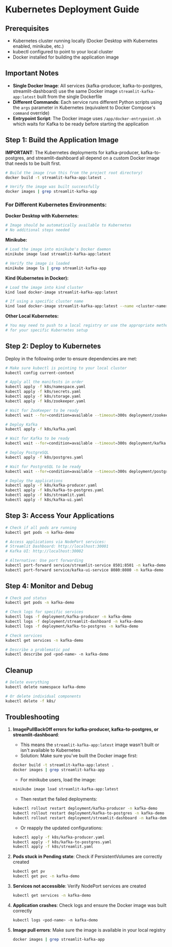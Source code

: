 # Kubernetes Deployment Guide

## Prerequisites
- Kubernetes cluster running locally (Docker Desktop with Kubernetes enabled, minikube, etc.)
- kubectl configured to point to your local cluster
- Docker installed for building the application image

## Important Notes

- **Single Docker Image**: All services (kafka-producer, kafka-to-postgres, streamlit-dashboard) use the same Docker image `streamlit-kafka-app:latest` built from the single Dockerfile
- **Different Commands**: Each service runs different Python scripts using the `args` parameter in Kubernetes (equivalent to Docker Compose's `command` override)
- **Entrypoint Script**: The Docker image uses `/app/docker-entrypoint.sh` which waits for Kafka to be ready before starting the application

## Step 1: Build the Application Image

**IMPORTANT**: The Kubernetes deployments for kafka-producer, kafka-to-postgres, and streamlit-dashboard all depend on a custom Docker image that needs to be built first.

```bash
# Build the image (run this from the project root directory)
docker build -t streamlit-kafka-app:latest .

# Verify the image was built successfully
docker images | grep streamlit-kafka-app
```

### For Different Kubernetes Environments:

**Docker Desktop with Kubernetes:**
```bash
# Image should be automatically available to Kubernetes
# No additional steps needed
```

**Minikube:**
```bash
# Load the image into minikube's Docker daemon
minikube image load streamlit-kafka-app:latest

# Verify the image is loaded
minikube image ls | grep streamlit-kafka-app
```

**Kind (Kubernetes in Docker):**
```bash
# Load the image into kind cluster
kind load docker-image streamlit-kafka-app:latest

# If using a specific cluster name
kind load docker-image streamlit-kafka-app:latest --name <cluster-name>
```

**Other Local Kubernetes:**
```bash
# You may need to push to a local registry or use the appropriate method
# for your specific Kubernetes setup
```

## Step 2: Deploy to Kubernetes

Deploy in the following order to ensure dependencies are met:

```bash
# Make sure kubectl is pointing to your local cluster
kubectl config current-context

# Apply all the manifests in order
kubectl apply -f k8s/namespace.yaml
kubectl apply -f k8s/secrets.yaml
kubectl apply -f k8s/storage.yaml
kubectl apply -f k8s/zookeeper.yaml

# Wait for ZooKeeper to be ready
kubectl wait --for=condition=available --timeout=300s deployment/zookeeper -n kafka-demo

# Deploy Kafka
kubectl apply -f k8s/kafka.yaml

# Wait for Kafka to be ready
kubectl wait --for=condition=available --timeout=300s deployment/kafka -n kafka-demo

# Deploy PostgreSQL
kubectl apply -f k8s/postgres.yaml

# Wait for PostgreSQL to be ready
kubectl wait --for=condition=available --timeout=300s deployment/postgres -n kafka-demo

# Deploy the applications
kubectl apply -f k8s/kafka-producer.yaml
kubectl apply -f k8s/kafka-to-postgres.yaml
kubectl apply -f k8s/streamlit.yaml
kubectl apply -f k8s/kafka-ui.yaml
```

## Step 3: Access Your Applications

```bash
# Check if all pods are running
kubectl get pods -n kafka-demo

# Access applications via NodePort services:
# Streamlit Dashboard: http://localhost:30001
# Kafka UI: http://localhost:30002

# Alternative: Use port forwarding
kubectl port-forward service/streamlit-service 8501:8501 -n kafka-demo
kubectl port-forward service/kafka-ui-service 8080:8080 -n kafka-demo
```

## Step 4: Monitor and Debug

```bash
# Check pod status
kubectl get pods -n kafka-demo

# Check logs for specific services
kubectl logs -f deployment/kafka-producer -n kafka-demo
kubectl logs -f deployment/streamlit-dashboard -n kafka-demo
kubectl logs -f deployment/kafka-to-postgres -n kafka-demo

# Check services
kubectl get services -n kafka-demo

# Describe a problematic pod
kubectl describe pod <pod-name> -n kafka-demo
```

## Cleanup

```bash
# Delete everything
kubectl delete namespace kafka-demo

# Or delete individual components
kubectl delete -f k8s/
```

## Troubleshooting

1. **ImagePullBackOff errors for kafka-producer, kafka-to-postgres, or streamlit-dashboard**: 
   - This means the `streamlit-kafka-app:latest` image wasn't built or isn't available to Kubernetes
   - Solution: Make sure you've built the Docker image first:
   ```bash
   docker build -t streamlit-kafka-app:latest .
   docker images | grep streamlit-kafka-app
   ```
   - For minikube users, load the image:
   ```bash
   minikube image load streamlit-kafka-app:latest
   ```
   - Then restart the failed deployments:
   ```bash
   kubectl rollout restart deployment/kafka-producer -n kafka-demo
   kubectl rollout restart deployment/kafka-to-postgres -n kafka-demo
   kubectl rollout restart deployment/streamlit-dashboard -n kafka-demo
   ```
   - Or reapply the updated configurations:
   ```bash
   kubectl apply -f k8s/kafka-producer.yaml
   kubectl apply -f k8s/kafka-to-postgres.yaml
   kubectl apply -f k8s/streamlit.yaml
   ```

2. **Pods stuck in Pending state**: Check if PersistentVolumes are correctly created
   ```bash
   kubectl get pv
   kubectl get pvc -n kafka-demo
   ```

3. **Services not accessible**: Verify NodePort services are created
   ```bash
   kubectl get services -n kafka-demo
   ```

4. **Application crashes**: Check logs and ensure the Docker image was built correctly
   ```bash
   kubectl logs <pod-name> -n kafka-demo
   ```

5. **Image pull errors**: Make sure the image is available in your local registry
   ```bash
   docker images | grep streamlit-kafka-app
   ```
